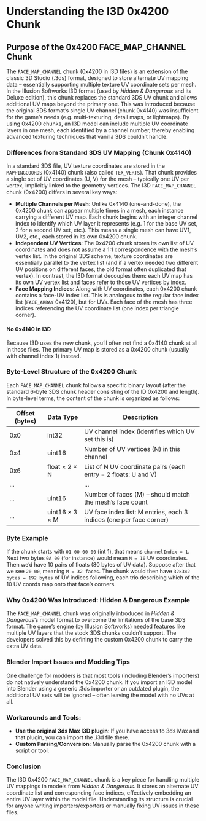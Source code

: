 # Understanding the I3D 0x4200 Chunk

## Purpose of the 0x4200 FACE_MAP_CHANNEL Chunk

The `FACE_MAP_CHANNEL` chunk (0x4200 in I3D files) is an extension of the classic 3D Studio (.3ds) format, designed to store alternate UV mapping data – essentially supporting multiple texture UV coordinate sets per mesh. In the Illusion Softworks I3D format (used by *Hidden & Dangerous* and its Deluxe edition), this chunk replaces the standard 3DS UV chunk and allows additional UV maps beyond the primary one. This was introduced because the original 3DS format’s single UV channel (chunk 0x4140) was insufficient for the game’s needs (e.g. multi-texturing, detail maps, or lightmaps). By using 0x4200 chunks, an I3D model can include multiple UV coordinate layers in one mesh, each identified by a channel number, thereby enabling advanced texturing techniques that vanilla 3DS couldn’t handle.

### Differences from Standard 3DS UV Mapping (Chunk 0x4140)

In a standard 3DS file, UV texture coordinates are stored in the `MAPPINGCOORDS` (0x4140) chunk (also called `TEX_VERTS`). That chunk provides a single set of UV coordinates (U, V) for the mesh – typically one UV per vertex, implicitly linked to the geometry vertices. The I3D `FACE_MAP_CHANNEL` chunk (0x4200) differs in several key ways:

- **Multiple Channels per Mesh**: Unlike 0x4140 (one-and-done), the 0x4200 chunk can appear multiple times in a mesh, each instance carrying a different UV map. Each chunk begins with an integer channel index to identify which UV layer it represents (e.g. 1 for the base UV set, 2 for a second UV set, etc.). This means a single mesh can have UV1, UV2, etc., each stored in its own 0x4200 chunk.
- **Independent UV Vertices**: The 0x4200 chunk stores its own list of UV coordinates and does not assume a 1:1 correspondence with the mesh’s vertex list. In the original 3DS scheme, texture coordinates are essentially parallel to the vertex list (and if a vertex needed two different UV positions on different faces, the old format often duplicated that vertex). In contrast, the I3D format decouples them: each UV map has its own UV vertex list and faces refer to those UV vertices by index.
- **Face Mapping Indices**: Along with UV coordinates, each 0x4200 chunk contains a face-UV index list. This is analogous to the regular face index list (`FACE_ARRAY` 0x4120), but for UVs. Each face of the mesh has three indices referencing the UV coordinate list (one index per triangle corner).

#### No 0x4140 in I3D

Because I3D uses the new chunk, you’ll often not find a 0x4140 chunk at all in those files. The primary UV map is stored as a 0x4200 chunk (usually with channel index 1) instead.

### Byte-Level Structure of the 0x4200 Chunk

Each `FACE_MAP_CHANNEL` chunk follows a specific binary layout (after the standard 6-byte 3DS chunk header consisting of the ID 0x4200 and length). In byte-level terms, the content of the chunk is organized as follows:

| Offset (bytes) | Data Type  | Description |
| -------------- | ---------- | ----------- |
| 0x0            | int32      | UV channel index (identifies which UV set this is) |
| 0x4            | uint16     | Number of UV vertices (N) in this channel |
| 0x6            | float × 2 × N | List of N UV coordinate pairs (each entry = 2 floats: U and V) |
| ...            |            | ... |
| ...            | uint16     | Number of faces (M) – should match the mesh’s face count |
| ...            | uint16 × 3 × M | UV face index list: M entries, each 3 indices (one per face corner) |

### Byte Example

If the chunk starts with `01 00 00 00` (int 1), that means `channelIndex = 1`. Next two bytes `0A 00` (for instance) would mean `N = 10` UV coordinates. Then we’d have 10 pairs of floats (80 bytes of UV data). Suppose after that we see `20 00`, meaning `M = 32 faces`. The chunk would then have `32×3×2 bytes = 192 bytes` of UV indices following, each trio describing which of the 10 UV coords map onto that face’s corners.

### Why 0x4200 Was Introduced: Hidden & Dangerous Example

The `FACE_MAP_CHANNEL` chunk was originally introduced in *Hidden & Dangerous*’s model format to overcome the limitations of the base 3DS format. The game’s engine (by Illusion Softworks) needed features like multiple UV layers that the stock 3DS chunks couldn’t support. The developers solved this by defining the custom 0x4200 chunk to carry the extra UV data.

### Blender Import Issues and Modding Tips

One challenge for modders is that most tools (including Blender’s importers) do not natively understand the 0x4200 chunk. If you import an I3D model into Blender using a generic .3ds importer or an outdated plugin, the additional UV sets will be ignored – often leaving the model with no UVs at all.

### Workarounds and Tools:

- **Use the original 3ds Max I3D plugin**: If you have access to 3ds Max and that plugin, you can import the .i3d file there.
- **Custom Parsing/Conversion**: Manually parse the 0x4200 chunk with a script or tool.

### Conclusion

The I3D 0x4200 `FACE_MAP_CHANNEL` chunk is a key piece for handling multiple UV mappings in models from *Hidden & Dangerous*. It stores an alternate UV coordinate list and corresponding face indices, effectively embedding an entire UV layer within the model file. Understanding its structure is crucial for anyone writing importers/exporters or manually fixing UV issues in these files.

